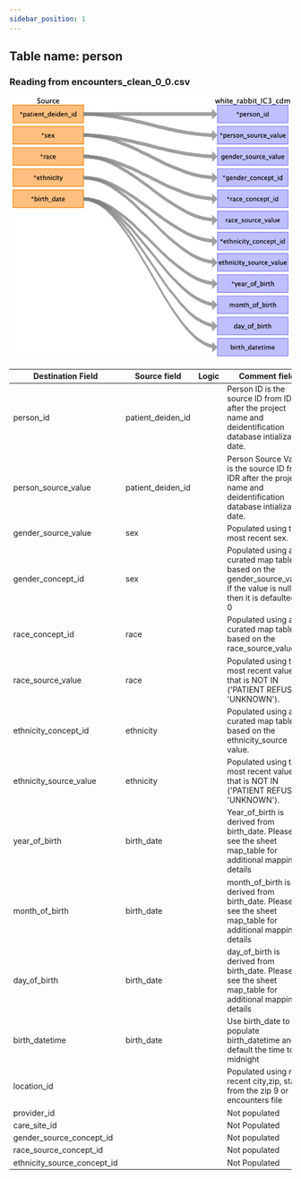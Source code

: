 ```yaml
---
sidebar_position: 1
---
```


## Table name: person

### Reading from encounters_clean_0_0.csv

![](../md_files/image1.png)

| Destination Field | Source field | Logic | Comment field |
| --- | --- | --- | --- |
| person_id | patient_deiden_id |  | Person ID is the source ID from IDR after the project name and deidentification database intialization date. |
| person_source_value | patient_deiden_id |  | Person Source Value is the source ID from IDR after the project name and deidentification database intialization date. |
| gender_source_value | sex |  | Populated using the most recent sex. |
| gender_concept_id | sex |  | Populated using a curated map table based on the gender_source_value. If the value is null then it is defaulted to 0 |
| race_concept_id | race |  | Populated using a curated map table based on the race_source_value. |
| race_source_value | race |  | Populated using the most recent value that is NOT IN ('PATIENT REFUSED', 'UNKNOWN'). |
| ethnicity_concept_id | ethnicity |  | Populated using a curated map table based on the ethnicity_source value. |
| ethnicity_source_value | ethnicity |  | Populated using the most recent value that is NOT IN ('PATIENT REFUSED', 'UNKNOWN'). |
| year_of_birth | birth_date |  | Year_of_birth is derived from birth_date. Please see the sheet map_table for additional mapping details |
| month_of_birth | birth_date |  | month_of_birth is derived from birth_date. Please see the sheet map_table for additional mapping details |
| day_of_birth | birth_date |  | day_of_birth is derived from birth_date. Please see the sheet map_table for additional mapping details |
| birth_datetime | birth_date |  | Use birth_date to populate birth_datetime and default the time to midnight |
| location_id |  |  | Populated using most recent city,zip, state from the zip 9 or encounters file |
| provider_id |  |  | Not populated |
| care_site_id |  |  | Not Populated |
| gender_source_concept_id |  |  | Not populated |
| race_source_concept_id |  |  | Not populated |
| ethnicity_source_concept_id |  |  | Not Populated |


